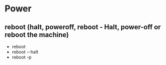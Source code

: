 # Power

## reboot (halt, poweroff, reboot - Halt, power-off or reboot the machine)

- reboot
- reboot --halt
- reboot -p
